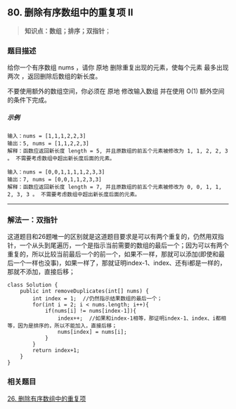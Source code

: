 ## 80. 删除有序数组中的重复项 II

> **知识点：数组；排序；双指针**；
### 题目描述

给你一个有序数组 nums ，请你 原地 删除重复出现的元素，使每个元素 最多出现两次 ，返回删除后数组的新长度。

不要使用额外的数组空间，你必须在 原地 修改输入数组 并在使用 O(1) 额外空间的条件下完成。

##### 示例

```
输入：nums = [1,1,1,2,2,3]
输出：5, nums = [1,1,2,2,3]
解释：函数应返回新长度 length = 5, 并且原数组的前五个元素被修改为 1, 1, 2, 2, 3 。 不需要考虑数组中超出新长度后面的元素。

输入：nums = [0,0,1,1,1,1,2,3,3]
输出：7, nums = [0,0,1,1,2,3,3]
解释：函数应返回新长度 length = 7, 并且原数组的前五个元素被修改为 0, 0, 1, 1, 2, 3, 3 。 不需要考虑数组中超出新长度后面的元素。
```
---

### 解法一：双指针  

这道题目和26题唯一的区别就是这道题目要求是可以有两个重复的，仍然用双指针，一个从头到尾遍历，一个是指示当前需要的数组的最后一个；因为可以有两个重复的，所以比较当前最后一个的前一个，如果不一样，那就可以添加(即使和最后一个一样也没事)，如果一样了，那就证明index-1、index、还有i都是一样的，那就不添加，直接后移；
```
class Solution {
    public int removeDuplicates(int[] nums) {
        int index = 1;  //仍然指示结果数组的最后一个；
        for(int i = 2; i < nums.length; i++){
            if(nums[i] != nums[index-1]){
                index++;  //如果和index-1相等，那证明index-1、index、i都相等，因为是排序的，所以不能加入，直接后移；
                nums[index] = nums[i];
            }
        }
        return index+1;
    }
}
```    

### 相关题目
[26. 删除有序数组中的重复项](https://www.cnblogs.com/Curryxin/p/15178611.html)

